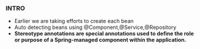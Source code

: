 ### INTRO
- Earlier we are taking efforts to create each bean 
- Auto detecting beans using @Component,@Service,@Repository
- **Stereotype annotations are special annotations used to define the role or purpose of a Spring-managed component within the application.**